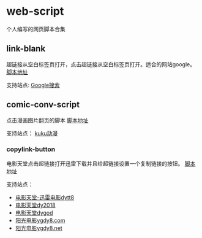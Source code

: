 # web-script
个人编写的网页脚本合集

## link-blank
超链接从空白标签页打开，点击超链接从空白标签页打开。适合的网站google。
[脚本地址](https://greasyfork.org/zh-CN/scripts/35230-%E8%B6%85%E9%93%BE%E6%8E%A5%E4%BB%8E%E7%A9%BA%E7%99%BD%E6%A0%87%E7%AD%BE%E6%89%93%E5%BC%80)

支持站点:
[Google搜索](https://www.google.com/search)

## comic-conv-script
点击漫画图片翻页的脚本
[脚本地址](https://greasyfork.org/zh-CN/scripts/33966-%E6%BC%AB%E7%94%BB%E7%BF%BB%E9%A1%B5%E8%84%9A%E6%9C%AC)

支持站点：
[kuku动漫](http://comic.kukudm.com/)


### copylink-button
电影天堂点击超链接打开迅雷下载并且给超链接设置一个复制链接的按钮。
[脚本地址](https://greasyfork.org/zh-CN/scripts/35065-%E7%94%B5%E5%BD%B1%E5%A4%A9%E5%A0%82%E9%93%BE%E6%8E%A5%E5%A4%8D%E5%88%B6)

支持站点：
- [电影天堂-迅雷电影dytt8](http://www.dytt8.net/)
- [电影天堂dy2018](http://www.dy2018.com/)
- [电影天堂dygod](http://www.dygod.com/)
- [阳光电影ygdy8.com](http://www.ygdy8.com/)
- [阳光电影ygdy8.net](http://www.ygdy8.net/)

